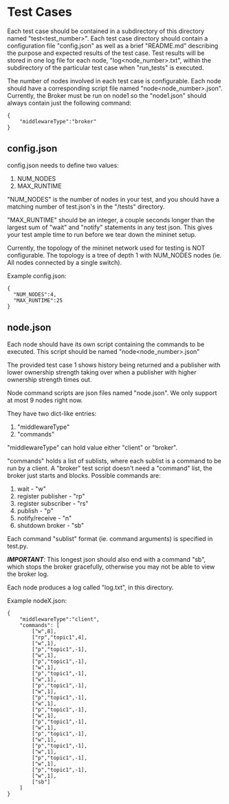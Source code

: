 # Test Cases
Each test case should be contained in a subdirectory of this directory named "test<test_number>".
Each test case directory should contain a configuration file "config.json" as well as a brief "README.md" describing the purpose and expected results of the test case.
Test results will be stored in one log file for each node, "log<node_number>.txt", within the subdirectory of the particular test case when "run_tests" is executed.

The number of nodes involved in each test case is configurable.
Each node should have a corresponding script file named "node<node_number>.json".
Currently, the Broker must be run on node1 so the "node1.json" should always contain just the following command:

    { 
        "middlewareType":"broker"
    }

## config.json

config.json needs to define two values:
1) NUM_NODES
2) MAX_RUNTIME

"NUM_NODES" is the number of nodes in your test, and you should have a matching number of test<node number>.json's in the "/tests" directory.

"MAX_RUNTIME" should be an integer, a couple seconds longer than the largest sum of "wait" and "notify" statements in any test json. This gives your test ample time to run before we tear down the mininet setup.

Currently, the topology of the mininet network used for testing is NOT configurable.
The topology is a tree of depth 1 with NUM_NODES nodes (ie. All nodes connected by a single switch).

Example config.json:

    {
      "NUM_NODES":4,
      "MAX_RUNTIME":25
    }


## node.json

Each node should have its own script containing the commands to be executed. 
This script should be named "node<node_number>.json" 

The provided test case 1 shows history being returned and a publisher with lower ownership strength taking over when a publisher with higher ownership strength times out.

Node command scripts are json files named "node<node number>.json". 
We only support at most 9 nodes right now. 

They have two dict-like entries:
 1) "middlewareType"
 2) "commands"
  
"middlewareType" can hold value either "client" or "broker". 

"commands" holds a list of sublists, where each sublist is a command to be run by a client. 
A "broker" test script doesn't need a "command" list, the broker just starts and blocks. Possible commands are:
1) wait - "w"
2) register publisher - "rp"
3) register subscriber - "rs"
4) publish - "p"
5) notify/receive - "n"
6) shutdown broker - "sb"

Each command "sublist" format (ie. command arguments) is specified in test.py.

***IMPORTANT***: This longest json should also end with a command "sb", which stops the broker gracefully, otherwise you may not be able to view the broker log.

Each node produces a log called "log<node number>.txt", in this directory.

Example nodeX.json:

    {
        "middlewareType":"client",
        "commands": [
            ["w",8],
            ["rp","topic1",4],
            ["w",1],
            ["p","topic1",-1],
            ["w",1],
            ["p","topic1",-1],
            ["w",1],
            ["p","topic1",-1],
            ["w",1],
            ["p","topic1",-1],
            ["w",1],
            ["p","topic1",-1],
            ["w",1],
            ["p","topic1",-1],
            ["w",1],
            ["p","topic1",-1],
            ["w",1],
            ["p","topic1",-1],
            ["w",1],
            ["p","topic1",-1],
            ["w",1],
            ["p","topic1",-1],
            ["w",1],
            ["p","topic1",-1],
            ["w",1],
            ["sb"]
        ]
    }

